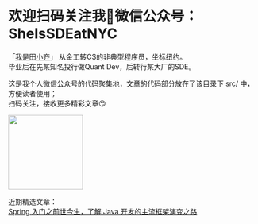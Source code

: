 # 欢迎扫码关注我👏微信公众号：SheIsSDEatNYC


「<a href="http://mp.weixin.qq.com/s?__biz=MzU5NzMzNDkxNw==&mid=100000004&idx=1&sn=deba57882f376ecfbd6582273ebc5b3a&chksm=7e544fee4923c6f89e5b16cf15cfb083124f38349a084bc75407f81d20bfdeb6210d3aa2a10d#rd">我是田小齐</a>」
从金工转CS的非典型程序员，坐标纽约。    
毕业后在先某知名投行做Quant Dev，后转行某大厂的SDE。

这是我个人微信公众号的代码聚集地，文章的代码部分放在了该目录下 src/ 中，方便读者使用；  
扫码关注，接收更多精彩文章:smirk: 


<img width="150" height="150" src=“https://github.com/huiqit/Pictures/blob/master/IMG_2754.JPG”/>
 

近期精选文章：  
<a href="http://mp.weixin.qq.com/s?__biz=MzU5NzMzNDkxNw==&mid=100000157&idx=1&sn=6635b0d42c67782ba8668ae2f8ff4eed&chksm=7e544f774923c6610150595afaa1190c91e85cbabde65de02583870dd54d3c4b312d8b717338#rd">Spring 入门之前世今生，了解 Java 开发的主流框架演变之路</a>




